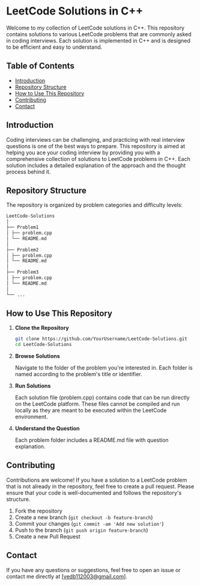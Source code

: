 # LeetCode Solutions in C++

Welcome to my collection of LeetCode solutions in C++. This repository contains solutions to various LeetCode problems that are commonly asked in coding interviews. Each solution is implemented in C++ and is designed to be efficient and easy to understand.

## Table of Contents

- [Introduction](#introduction)
- [Repository Structure](#repository-structure)
- [How to Use This Repository](#how-to-use-this-repository)
- [Contributing](#contributing)
- [Contact](#contact)

## Introduction

Coding interviews can be challenging, and practicing with real interview questions is one of the best ways to prepare. This repository is aimed at helping you ace your coding interview by providing you with a comprehensive collection of solutions to LeetCode problems in C++. Each solution includes a detailed explanation of the approach and the thought process behind it.

## Repository Structure

The repository is organized by problem categories and difficulty levels:
```bash
LeetCode-Solutions
│
├── Problem1
│ ├── problem.cpp
│ └── README.md
│
├── Problem2
│ ├── problem.cpp
│ └── README.md
│
├── Problem3
│ ├── problem.cpp
│ └── README.md
│
└── ...
```

## How to Use This Repository

1. **Clone the Repository**

   ```bash
   git clone https://github.com/YourUsername/LeetCode-Solutions.git
   cd LeetCode-Solutions
2. **Browse Solutions**

   Navigate to the folder of the problem you're interested in. Each folder is named according to the problem's title or identifier.
3. **Run Solutions**

   Each solution file (problem.cpp) contains code that can be run directly on the LeetCode platform. These files cannot be compiled and run locally as they are meant to be executed within the LeetCode environment.

4. **Understand the Question**

   Each problem folder includes a README.md file with question explanation.

## Contributing

Contributions are welcome! If you have a solution to a LeetCode problem that is not already in the repository, feel free to create a pull request. Please ensure that your code is well-documented and follows the repository's structure.

1. Fork the repository
2. Create a new branch (`git checkout -b feature-branch`)
3. Commit your changes (`git commit -am 'Add new solution'`)
4. Push to the branch (`git push origin feature-branch`)
5. Create a new Pull Request

## Contact

If you have any questions or suggestions, feel free to open an issue or contact me directly at [vedb112003@gmail.com].

